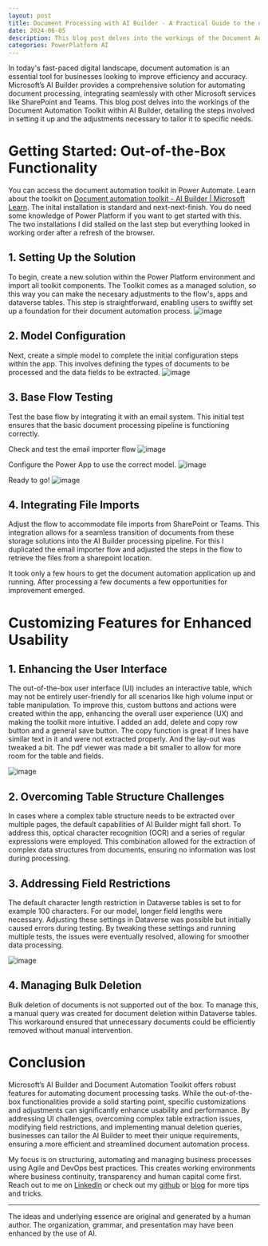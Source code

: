 ```yaml
---
layout: post
title: Document Processing with AI Builder - A Practical Guide to the document automation toolkit
date: 2024-06-05
description: This blog post delves into the workings of the Document Automation Toolkit within AI Builder, detailing the steps involved in setting it up and the adjustments necessary to tailor it to specific needs.
categories: PowerPlatform AI
---
```


In today's fast-paced digital landscape, document automation is an essential tool for businesses looking to improve efficiency and accuracy. Microsoft’s AI Builder provides a comprehensive solution for automating document processing, integrating seamlessly with other Microsoft services like SharePoint and Teams. This blog post delves into the workings of the Document Automation Toolkit within AI Builder, detailing the steps involved in setting it up and the adjustments necessary to tailor it to specific needs.

# Getting Started: Out-of-the-Box Functionality
You can access the document automation toolkit in Power Automate. Learn about the toolkit on [Document automation toolkit - AI Builder | Microsoft Learn](https://learn.microsoft.com/en-us/ai-builder/doc-automation). 
The inital installation is standard and next-next-finish. You do need some knowledge of Power Platform if you want to get started with this.  
The two installations I did stalled on the last step but everything looked in working order after a refresh of the browser. 

## 1. Setting Up the Solution
To begin, create a new solution within the Power Platform environment and import all toolkit components. The Toolkit comes as a managed solution, so this way you can make the necesary adjustments to the flow's, apps and dataverse tables. This step is straightforward, enabling users to swiftly set up a foundation for their document automation process.
![image](https://github.com/dva81/dva81.github.io/assets/65031840/6f6d19a2-4ba8-48f5-b961-6a53b5bc43bf)

## 2. Model Configuration
Next, create a simple model to complete the initial configuration steps within the app. This involves defining the types of documents to be processed and the data fields to be extracted.
![image](https://github.com/dva81/dva81.github.io/assets/65031840/9eb347fd-6b54-44da-833c-067df788d422)

## 3. Base Flow Testing
Test the base flow by integrating it with an email system. This initial test ensures that the basic document processing pipeline is functioning correctly.

Check and test the email importer flow
![image](https://github.com/dva81/dva81.github.io/assets/65031840/70e4aa74-1942-475f-8547-48d6892ab21c)

Configure the Power App to use the correct model. 
![image](https://github.com/dva81/dva81.github.io/assets/65031840/4d4fd77b-46be-4219-9fa6-5b3ecc7425d4)

Ready to go!
![image](https://github.com/dva81/dva81.github.io/assets/65031840/6b63ee00-ae52-4057-967d-47efda211e02)

## 4. Integrating File Imports
Adjust the flow to accommodate file imports from SharePoint or Teams. This integration allows for a seamless transition of documents from these storage solutions into the AI Builder processing pipeline.
For this I duplicated the email importer flow and adjusted the steps in the flow to retrieve the files from a sharepoint location. 

It took only a few hours to get the document automation application up and running. After processing a few documents a few opportunities for improvement emerged.

# Customizing Features for Enhanced Usability

## 1. Enhancing the User Interface
The out-of-the-box user interface (UI) includes an interactive table, which may not be entirely user-friendly for all scenarios like high volume input or table manipulation. To improve this, custom buttons and actions were created within the app, enhancing the overall user experience (UX) and making the toolkit more intuitive.
I added an add, delete and copy row button and a general save button. The copy function is great if lines have similar text in it and were not extracted properly. 
And the lay-out was tweaked a bit. The pdf viewer was made a bit smaller to allow for more room for the table and fields. 

![image](https://github.com/dva81/dva81.github.io/assets/65031840/22280ec1-a86a-48e5-9f5a-f66a4463c785)

## 2. Overcoming Table Structure Challenges
In cases where a complex table structure needs to be extracted over multiple pages, the default capabilities of AI Builder might fall short. To address this, optical character recognition (OCR) and a series of regular expressions were employed. This combination allowed for the extraction of complex data structures from documents, ensuring no information was lost during processing.

## 3. Addressing Field Restrictions
The default character length restriction in Dataverse tables is set to for example 100 characters. For our model, longer field lengths were necessary. Adjusting these settings in Dataverse was possible but initially caused errors during testing. By tweaking these settings and running multiple tests, the issues were eventually resolved, allowing for smoother data processing.

![image](https://github.com/dva81/dva81.github.io/assets/65031840/8d4fa078-950d-4176-a25f-3801a5f67ecd)

## 4. Managing Bulk Deletion
Bulk deletion of documents is not supported out of the box. To manage this, a manual query was created for document deletion within Dataverse tables. This workaround ensured that unnecessary documents could be efficiently removed without manual intervention.

# Conclusion

Microsoft’s AI Builder and Document Automation Toolkit offers robust features for automating document processing tasks. While the out-of-the-box functionalities provide a solid starting point, specific customizations and adjustments can significantly enhance usability and performance. By addressing UI challenges, overcoming complex table extraction issues, modifying field restrictions, and implementing manual deletion queries, businesses can tailor the AI Builder to meet their unique requirements, ensuring a more efficient and streamlined document automation process.

My focus is on structuring, automating and managing business processes using Agile and DevOps best practices. This creates working environments where business continuity, transparency and human capital come first. Reach out to me on [LinkedIn](https://www.linkedin.com/in/dennisvanaelst) or check out my [github](https://github.com/dva81) or [blog](https://www.dennisvanaelst.net/) for more tips and tricks.

----
The ideas and underlying essence are original and generated by a human author. The organization, grammar, and presentation may have been enhanced by the use of AI.



